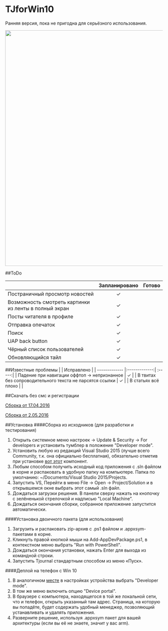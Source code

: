 # TJforWin10

Ранняя версия, пока не пригодна для серьёзного использования. 

<img src="http://i.imgur.com/rpiudu3.png" width="750">

##ToDo

|       | Запланировано  | Готово  |
| ------------- |:-------------:| :-----:|
| Постраничный просмотр новостей | ✓  |  |
| Возможность смотреть картинки из ленты в полный экран | ✓  |  |
| Посты читателя в профиле  | ✓  |  |
| Отправка опечаток    | ✓  |   |
| Поиск | ✓  |   |
| UAP back button | ✓  |   |
| Чёрный список пользователей | ✓  |   |
| Обновляющийся тайл | ✓  |   |

##Известные проблемы
|       | Исправлено |
| ------------- |:-------------:| :-----:|
| Падение при навигации оффтоп → непризнанное | ✓ |
| В твитах без сопроводительного текста не парсятся ссылки | ✓ |
| В статьях всё плохо | |


##Скачать без смс и регистрации

[Сборка от 17.04.2016](https://drive.google.com/open?id=0B-PT5EZmSJ-YdXE5YmhlQlNoWXc) 

[Сборка от 2.05.2016](https://drive.google.com/open?id=0B-PT5EZmSJ-YM3NGVnQtNUh4TXM)

##Установка
####Сборка из исходников (для разработки и тестирования)

1. Открыть системное меню настроек → Update & Security → For developers и установить тумблер в положение "Developer mode".
2. Установить любую из редакций Visual Studio 2015 (лучше всего Community, т.к. она официально бесплатная), обязательно отметив при установке [вот этот](http://imgur.com/U5Uv0Y4) компонент.
3. Любым способом получить исходный код приложения с .sln файлом в корне и распаковать в удобную папку на компьютере. Папка по умолчанию: ~/Documents/Visual Studio 2015/Projects.
4. Запустить VS, Перейти в меню File → Open → Project/Solution и в открывшемся окне выбрать этот самый .sln файл.
5. Дождаться загрузки решения. В панели сверху нажать на кнопочку с зелёненькой стрелочкой и надписью "Local Machine".
6. Дождаться окончания сборки, собранное приложение запустится автоматически.

####Установка двоичного пакета (для использования)
1. Загрузить и распаковать zip-архив с .ps1 файлом и .appxsym-пакетами в корне.
2. Кликнуть правой кнопкой мыши на Add-AppDevPackage.ps1, в контекстном меню выбрать "Run with PowerShell".
3. Дождаться окончания установки, нажать Enter для выхода из командной строки.
4. Запустить Tjournal стандартным способом из меню «Пуск».


####Деплой на телефон с Win 10
1. В аналогичном [месте](http://imgur.com/QVBcXA6) в настройках устройства выбрать "Developer mode".
2. В том же меню включить опцию "Device portal".
3. В браузере с компьютера, находящегося в той же локальной сети, что и телефон, открыть указанный там адрес. Страница, на которую вы попадёте, будет содержать удобный менеджер, позволяющий устанавливать и удалять приложения.
4. Разверните решение, используя .appxsym пакет для вашей архитектуры (если вы её не знаете, значит у вас arm).
